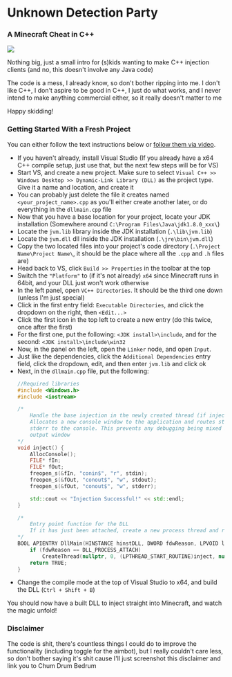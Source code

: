 # Unknown Detection Party
### A Minecraft Cheat in C++

![](https://i.imgur.com/LhpA6Kl.png)

Nothing big, just a small intro for (s)kids wanting to make C++ injection clients (and no, this doesn't involve any Java code)

The code is a mess, I already know, so don't bother ripping into me. I don't like C++, I don't aspire to be good in C++, I just do what works, and I never intend to make anything commercial either, so it really doesn't matter to me

Happy skidding!

### Getting Started With a Fresh Project

You can either follow the text instructions below or [follow them via video](https://www.youtube.com/watch?v=rr_QV16jktw).

  - If you haven't already, install Visual Studio (If you already have a x64 C++ compile setup, just use that, but the next few steps will be for VS)
  - Start VS, and create a new project. Make sure to select `Visual C++ >> Windows Desktop >> Dynamic-Link Library (DLL)` as the project type. Give it a name and location, and create it
  - You can probably just delete the file it creates named `<your_project_name>.cpp` as you'll either create another later, or do everything in the `dllmain.cpp` file
  - Now that you have a base location for your project, locate your JDK installation (Somewhere around `C:\Program Files\Java\jdk1.8.0_xxx\`)
  - Locate the `jvm.lib` library inside the JDK installation (`.\lib\jvm.lib`)
  - Locate the `jvm.dll` dll inside the JDK installation (`.\jre\bin\jvm.dll`)
  - Copy the two located files into your project's code directory (`.\Project Name\Project Name\`, it should be the place where all the `.cpp` and `.h` files are)
  - Head back to VS, click `Build >> Properties` in the toolbar at the top
  - Switch the `"Platform"` to (if it's not already) `x64` since Minecraft runs in 64bit, and your DLL just won't work otherwise
  - In the left panel, open `VC++ Directories`. It should be the third one down (unless I'm just special)
  - Click in the first entry field: `Executable Directories`, and click the dropdown on the right, then `<Edit...>`
  - Click the first icon in the top left to create a new entry (do this twice, once after the first)
  - For the first one, put the following: `<JDK install>\include`, and for the second: `<JDK install>\include\win32`
  - Now, in the panel on the left, open the `Linker` node, and open `Input`.
  - Just like the dependencies, click the `Additional Dependencies` entry field, click the dropdown, edit, and then enter `jvm.lib` and click ok
  - Next, in the `dllmain.cpp` file, put the following:
    ```cpp
    //Required libraries
    #include <Windows.h>
    #include <iostream>
    
    /*
    	Handle the base injection in the newly created thread (if injection was successful)
    	Allocates a new console window to the application and routes stdin, stdout, and
    	stderr to the console. This prevents any debugging being mixed in with Minecraft's
    	output window
    */
    void inject() {
    	AllocConsole();
    	FILE* fIn;
    	FILE* fOut;
    	freopen_s(&fIn, "conin$", "r", stdin);
    	freopen_s(&fOut, "conout$", "w", stdout);
    	freopen_s(&fOut, "conout$", "w", stderr);
    
    	std::cout << "Injection Successful!" << std::endl;
    }
    
    /*
    	Entry point function for the DLL
    	If it has just been attached, create a new process thread and run the "inject" function
    */
    BOOL APIENTRY DllMain(HINSTANCE hinstDLL, DWORD fdwReason, LPVOID lpvReserved) {
    	if (fdwReason == DLL_PROCESS_ATTACH)
    		CreateThread(nullptr, 0, (LPTHREAD_START_ROUTINE)inject, nullptr, 0, nullptr);
    	return TRUE;
    }
    ```
  - Change the compile mode at the top of Visual Studio to x64, and build the DLL (`Ctrl + Shift + B`)

You should now have a built DLL to inject straight into Minecraft, and watch the magic unfold!

### Disclaimer

The code is shit, there's countless things I could do to improve the functionality (including toggle for the aimbot), but I really couldn't care less, so don't bother saying it's shit cause I'll just screenshot this disclaimer and link you to Chum Drum Bedrum
